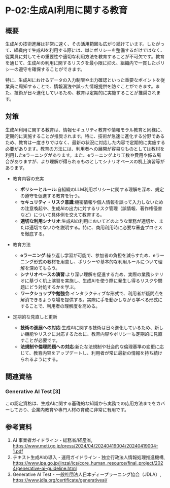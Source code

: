 # P-02:生成AI利用に関する教育
## 概要
生成AIの技術進展は非常に速く、その活用範囲も広がり続けています。したがって、組織内で生成AIを利用する際には、単にポリシーを整備するだけではなく、従業員に対してその重要性や適切な利用方法を教育することが不可欠です。教育を通じて、生成AIの利用に関するリスクを最小限に抑え、組織内で一貫したポリシーの遵守を確保することができます。

特に、生成AIにおけるデータの入力制限や出力確認といった重要なポイントを従業員に周知することで、情報漏洩や誤った情報提供を防ぐことができます。また、技術が日々進化しているため、教育は定期的に実施することが推奨されます。

## 対策
生成AI利用に関する教育は、情報セキュリティ教育や情報モラル教育と同様に、定期的に実施することが推奨されます。特に、技術が急速に進化する分野であるため、教育は一度きりではなく、最新の状況に対応した内容で定期的に実施する必要があります。教育の方法には、利用者への展開が容易なものとしては教材を利用したeラーニングがあります。また、eラーニングより工数や費用や係る場合がありますが、より理解が得られるものとしてシナリオベースの机上演習等があります。

* 教育内容の充実
  - __ポリシーとルール__:自組織のLLM利用ポリシーに関する理解を深め、規定の遵守を促進する教育を行う。
  - __セキュリティ・リスク意識__:機密情報や個人情報を誤って入力しないための注意喚起や、生成AIの出力に対するリスク管理（誤情報、著作権侵害など）について具体例を交えて教育する。
  - __適切な利用シナリオ__:生成AIの利用においてどのような業務が適切か、または適切でないかを説明する。特に、商用利用時に必要な審査プロセスを徹底する。

* 教育方法
  - __eラーニング__:繰り返し学習が可能で、参加者の負担を減らすため、eラーニング形式の教材を用意し、ポリシーや基本的な利用ルールについて理解を深めてもらう。
  - __シナリオベースの演習__:より深い理解を促進するため、実際の業務シナリオに基づく机上演習を実施し、生成AIを使う際に発生し得るリスクや問題にどう対処するかを学ぶ。
  - __ワークショップや勉強会__:インタラクティブな形式で、利用者が疑問点を解消できるような場を提供する。実際に手を動かしながら学べる形式にすることで、利用者の理解度を高める。

* 定期的な見直しと更新
  - __技術の進展への対応__:生成AIに関する技術は日々進化しているため、新しい機能やリスクに対応するために、教育内容やポリシーも定期的に見直すことが必要です。
  - __法規制や倫理問題への対応__:新たな法規制や社会的な倫理基準の変更に応じて、教育内容をアップデートし、利用者が常に最新の情報を持ち続けられるようにする。

## 関連資格
### Generative AI Test [3]
この認定資格は、生成AIに関する基礎的な知識から実務での応用方法までをカバーしており、企業内教育や専門人材の育成に非常に有用です。

## 参考資料
1. AI 事業者ガイドライン - 総務省/経産省, https://www.meti.go.jp/press/2024/04/20240419004/20240419004-1.pdf
1. テキスト生成AIの導入・運用ガイドライン - 独立行政法人情報処理推進機構, https://www.ipa.go.jp/jinzai/ics/core_human_resource/final_project/2024/generative-ai-guideline.html
1. Generative AI Test - 一般社団法人日本ディープラーニング協会（JDLA）, https://www.jdla.org/certificate/generativeai/

